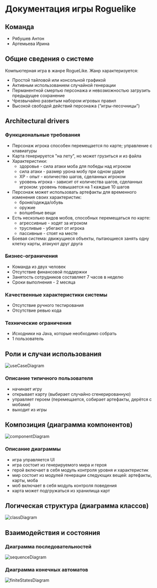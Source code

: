 # Документация игры Roguelike

## Команда
- Рябушев Антон
- Артемьева Ирина


## Общие сведения о системе
Компьютерная игра в жанре RogueLike.
Жанр характеризуется:
- Простой тайловой или консольной графикой
- Активным использованием случайной генерации
- Перманентной смертью персонажа и невозможностью загрузить предыдущее сохранение
- Чрезвычайно развитым набором игровых правил
- Высокой свободой действий персонажа (“игры-песочницы”)


## Architectural drivers

### Функциональные требования
- Персонаж игрока способен перемещается по карте; управление с клавиатуры
- Карта генерируется "на лету", но может грузиться и из файла
- Характеристики:
  - здоровье - сила атаки моба для победы над игроком
  - сила атаки - размер урона мобу при одном ударе
  - XP - опыт - количество шагов, сделанных игроком
  - уровень игрока - зависит от количества шагов, сделанных игроком: уровень повышается на 1 каждые 10 шагов
- Персонаж может использовать артефакты для временного изменения своих характеристик:
  - броня/одежда/обувь
  - оружие
  - волшебные вещи
- Есть несколько видов мобов, способных перемещаться по карте:
  - агрессивные - ходят за игроком
  - трусливые - убегают от игрока
  - пассивные - стоят на месте
- Боевая система: движущиеся объекты, пытающиеся занять одну клетку карты, атакуют друг друга

### Бизнес-ограничения
- Команда из двух человек
- Отсутствие финансовой поддержки
- Занятость сотрудников составляет 7 часов в неделю
- Сроки выполнения - 2 месяца

### Качественные характеристики системы
- Отсутствие ручного тестирования
- Отсутствие ревью кода

### Технические ограничения
- Исходники на Java, которые необходимо собрать
- 1 пользователь

## Роли и случаи использования
![useCaseDiagram](docs/useCaseDiagram.png)
### Описание типичного пользователя
 - начинает игру
 - открывает карту (выбирает случайно сгенерированную)
 - управляет героем (перемещается, собирает артефакты, дерётся с мобами)
 - выходит из игры

## Композиция (диаграмма компонентов)
![componentDiagram](docs/componentDiagram.png)
### Описание диаграммы
 - игра управляется UI
 - игра состоит из генерируемого мира и героя
 - герой включает в себя модуль контроля уровня и характеристик
 - мир состоит из модулей генерации следующих вещей: артефакты, карты, моба
 - моб включает в себя модуль контроля поведения
 - карта может подгружаться из хранилища карт


## Логическая структура (диаграмма классов)
![classDiagram](docs/classDiagram.png)


## Взаимодействия и состояния
### Диаграмма последовательностей
![sequenceDiagram](docs/sequenceDiagram.png)

### Диаграмма конечных автоматов
![finiteStatesDiagram](docs/finiteStatesDiagram.png)
